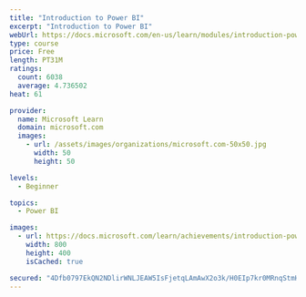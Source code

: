 ```yaml
---
title: "Introduction to Power BI"
excerpt: "Introduction to Power BI"
webUrl: https://docs.microsoft.com/en-us/learn/modules/introduction-power-bi/
type: course
price: Free
length: PT31M
ratings:
  count: 6038
  average: 4.736502
heat: 61

provider:
  name: Microsoft Learn
  domain: microsoft.com
  images:
    - url: /assets/images/organizations/microsoft.com-50x50.jpg
      width: 50
      height: 50

levels:
  - Beginner

topics:
  - Power BI

images:
  - url: https://docs.microsoft.com/learn/achievements/introduction-power-bi-social.png
    width: 800
    height: 400
    isCached: true

secured: "4Dfb0797EkQN2NDlirWNLJEAW5IsFjetqLAmAwX2o3k/H0EIp7kr0MRnqStmHFZZAL61pkYzj9jJD2Hvv196LTY5Ef2QmtOq1rcyyM6CU3oEe/NZ9mZrKWc05HyL44beZUBQHY/8Fqkx6U/hlrc/chuTpz/vxxMKkpSQCW3h9KhoqnniV+VmL51C6I9wrQdKvHT9tRdMfbOZTqK8BYVZ6u+CqUD0rtMu1MxGZjqP6P5mAqu1I1VhVli+E9S8/HyaK8kKC3cj4HVtRyCUx8OVf23jgXKlL0EpKl8Uo/cG9IpKi6Nte7BSqYHi+3ov25pbxPvjv4XyyWdDAqd+f2TDXKmFZB76Ubt1Ey7IwkCqr8CMPhn9kKXU9kgVpeu+ahfmd8ojTUe1X8jwcjO9It9WknmkSwKP4Ea2CgrcSD7AhQM=;H7DcZWPG0WPHWbzIabpG0w=="
---
```


